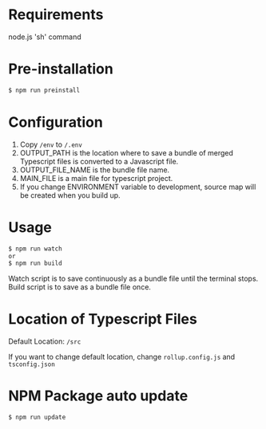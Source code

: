 # Requirements
node.js
'sh' command

# Pre-installation
```bash
$ npm run preinstall
```

# Configuration
1. Copy `/env` to `/.env`
2. OUTPUT_PATH is the location where to save a bundle of merged Typescript files is converted to a Javascript file.
3. OUTPUT_FILE_NAME is the bundle file name.
4. MAIN_FILE is a main file for typescript project.
5. If you change ENVIRONMENT variable to development, source map will be created when you build up.

# Usage
```bash
$ npm run watch
or
$ npm run build
```
Watch script is to save continuously as a bundle file until the terminal stops.
Build script is to save as a bundle file once.

# Location of Typescript Files
Default Location: `/src`

If you want to change default location, change `rollup.config.js` and `tsconfig.json`

# NPM Package auto update
```bash
$ npm run update
```